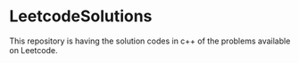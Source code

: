 # LeetcodeSolutions
This repository is having the solution codes in c++ of the problems available on Leetcode. 
